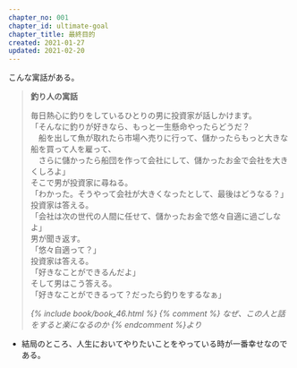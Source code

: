 ```yaml
---
chapter_no: 001
chapter_id: ultimate-goal
chapter_title: 最終目的
created: 2021-01-27
updated: 2021-02-20
---
```

こんな寓話がある。  
> <b>釣り人の寓話</b>  
>
> 毎日熱心に釣りをしているひとりの男に投資家が話しかけます。  
> 「そんなに釣りが好きなら、もっと一生懸命やったらどうだ？  
> 　船を出して魚が取れたら市場へ売りに行って、儲かったらもっと大きな船を買って人を雇って、  
> 　さらに儲かったら船団を作って会社にして、儲かったお金で会社を大きくしろよ」  
> そこで男が投資家に尋ねる。  
> 「わかった。そうやって会社が大きくなったとして、最後はどうなる？」  
> 投資家は答える。  
> 「会社は次の世代の人間に任せて、儲かったお金で悠々自適に過ごしなよ」  
> 男が聞き返す。  
> 「悠々自適って？」  
> 投資家は答える。  
> 「好きなことができるんだよ」  
> そして男はこう答える。  
> 「好きなことができるって？だったら釣りをするなぁ」
>
> <cite>{% include book/book_46.html %} {% comment %} なぜ、この人と話をすると楽になるのか {% endcomment %}より</cite>

- 結局のところ、人生においてやりたいことをやっている時が一番幸せなのである。

